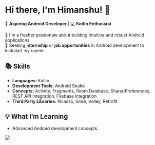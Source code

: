 # Hi there, I'm Himanshu! 👋

🎯 **Aspiring Android Developer** | 💻 **Kotlin Enthusiast**  

🌱 I'm a fresher passionate about building intuitive and robust Android applications.  
👀 Seeking **internship** or **job opportunities** in Android development to kickstart my career.  

## 📚 Skills  
- **Languages:** Kotlin  
- **Development Tools:** Android Studio  
- **Concepts:** Activity, Fragments, Room Database, SharedPreferences, REST API Integration, Firebase Integration  
- **Third Party Libraries:** Picasso, Glide, Volley, Retrofit   

## 💡 What I’m Learning  
- Advanced Android development concepts.

[![](https://visitcount.itsvg.in/api?id=Himanshu-R-Shrivastava&icon=0&color=0)](https://visitcount.itsvg.in)  



<!---
Himanshu-R-Shrivastava/Himanshu-R-Shrivastava is a ✨ special ✨ repository because its `README.md` (this file) appears on your GitHub profile.
You can click the Preview link to take a look at your changes.
--->
